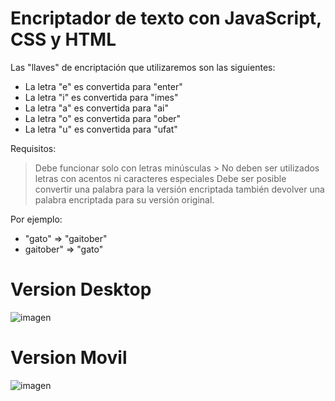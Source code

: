 
# Encriptador de texto con JavaScript, CSS y HTML
Las "llaves" de encriptación que utilizaremos son las siguientes:

- La letra "e" es convertida para "enter"
- La letra "i" es convertida para "imes"
- La letra "a" es convertida para "ai"
- La letra "o" es convertida para "ober"
- La letra "u" es convertida para "ufat"

Requisitos:

   >  Debe funcionar solo con letras minúsculas
    > No deben ser utilizados letras con acentos ni caracteres especiales
   >  Debe ser posible convertir una palabra para la versión encriptada también devolver una palabra encriptada para su versión original.

Por ejemplo:
- "gato" => "gaitober"
- gaitober" => "gato"

# Version Desktop
![imagen](https://github.com/mreeyes/InfograficoEncriptador/assets/84281641/5aaec587-403a-4e63-a617-0df7c38eb713)
# Version Movil
![imagen](https://github.com/mreeyes/InfograficoEncriptador/assets/84281641/e0a7fbad-4469-4101-afab-109933fdf27a)


